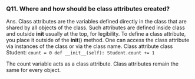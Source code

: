 




### Q11. Where and how should be class attributes created?
Ans. Class attributes are the variables defined directly in the class that are shared by all objects of the class. Such attributes are defined inside class and outside __init__  usually at the top, for legibility. 
To define a class attribute, you place it outside of the __init__() method. One can access the class attribute via instances of the class or via the class name.
 Class attribute
class Student:
    `count = 0
    def __init__(self):
        Student.count += 1 `

The count variable acts as a class attribute. Class attributes remain the same for every object.
